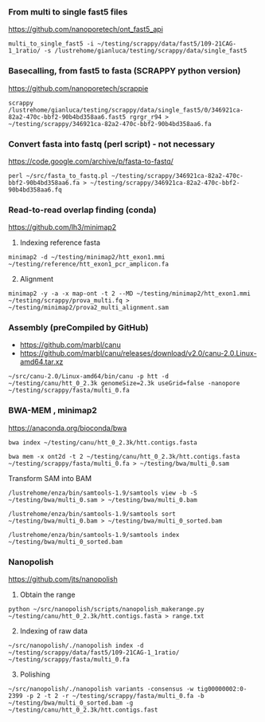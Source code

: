 ### From multi to single fast5 files

https://github.com/nanoporetech/ont_fast5_api

```
multi_to_single_fast5 -i ~/testing/scrappy/data/fast5/109-21CAG-1_1ratio/ -s /lustrehome/gianluca/testing/scrappy/data/single_fast5
```
### Basecalling, from fast5 to fasta (SCRAPPY python version)  

https://github.com/nanoporetech/scrappie

```
scrappy /lustrehome/gianluca/testing/scrappy/data/single_fast5/0/346921ca-82a2-470c-bbf2-90b4bd358aa6.fast5 rgrgr_r94 > ~/testing/scrappy/346921ca-82a2-470c-bbf2-90b4bd358aa6.fa
```

### Convert fasta into fastq (perl script) - not necessary

https://code.google.com/archive/p/fasta-to-fastq/

```
perl ~/src/fasta_to_fastq.pl ~/testing/scrappy/346921ca-82a2-470c-bbf2-90b4bd358aa6.fa > ~/testing/scrappy/346921ca-82a2-470c-bbf2-90b4bd358aa6.fq
```

### Read-to-read overlap finding (conda)

https://github.com/lh3/minimap2

1) Indexing reference fasta

```
minimap2 -d ~/testing/minimap2/htt_exon1.mmi ~/testing/reference/htt_exon1_pcr_amplicon.fa
```
2) Alignment

```
minimap2 -y -a -x map-ont -t 2 --MD ~/testing/minimap2/htt_exon1.mmi ~/testing/scrappy/prova_multi.fq > ~/testing/minimap2/prova2_multi_alignment.sam
```

### Assembly (preCompiled by GitHub)

* https://github.com/marbl/canu
* https://github.com/marbl/canu/releases/download/v2.0/canu-2.0.Linux-amd64.tar.xz

```
~/src/canu-2.0/Linux-amd64/bin/canu -p htt -d ~/testing/canu/htt_0_2.3k genomeSize=2.3k useGrid=false -nanopore ~/testing/scrappy/fasta/multi_0.fa
```

### BWA-MEM , minimap2

https://anaconda.org/bioconda/bwa

```
bwa index ~/testing/canu/htt_0_2.3k/htt.contigs.fasta

bwa mem -x ont2d -t 2 ~/testing/canu/htt_0_2.3k/htt.contigs.fasta ~/testing/scrappy/fasta/multi_0.fa > ~/testing/bwa/multi_0.sam
```
Transform SAM into BAM
```
/lustrehome/enza/bin/samtools-1.9/samtools view -b -S ~/testing/bwa/multi_0.sam > ~/testing/bwa/multi_0.bam

/lustrehome/enza/bin/samtools-1.9/samtools sort ~/testing/bwa/multi_0.bam > ~/testing/bwa/multi_0_sorted.bam

/lustrehome/enza/bin/samtools-1.9/samtools index ~/testing/bwa/multi_0_sorted.bam
```

### Nanopolish

https://github.com/jts/nanopolish

1) Obtain the range
```
python ~/src/nanopolish/scripts/nanopolish_makerange.py ~/testing/canu/htt_0_2.3k/htt.contigs.fasta > range.txt
```

2) Indexing of raw data
```
~/src/nanopolish/./nanopolish index -d ~/testing/scrappy/data/fast5/109-21CAG-1_1ratio/ ~/testing/scrappy/fasta/multi_0.fa
```
3) Polishing
```
~/src/nanopolish/./nanopolish variants -consensus -w tig00000002:0-2399 -p 2 -t 2 -r ~/testing/scrappy/fasta/multi_0.fa -b ~/testing/bwa/multi_0_sorted.bam -g ~/testing/canu/htt_0_2.3k/htt.contigs.fast
```
